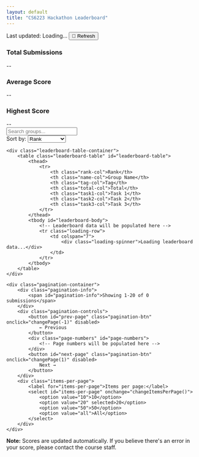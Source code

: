 ```yaml
---
layout: default
title: "CS6223 Hackathon Leaderboard"
---
```


<div class="leaderboard-header">
    <div class="last-updated">
        <span id="last-updated">Last updated: <span class="timestamp">Loading...</span></span>
        <button id="refresh-btn" class="refresh-btn" onclick="refreshLeaderboard()">🔄 Refresh</button>
    </div>
</div>

<div class="leaderboard-stats">
    <div class="stat-card">
        <h3>Total Submissions</h3>
        <span class="stat-number" id="total-students">--</span>
    </div>
    <div class="stat-card">
        <h3>Average Score</h3>
        <span class="stat-number" id="average-score">--</span>
    </div>
    <div class="stat-card">
        <h3>Highest Score</h3>
        <span class="stat-number" id="highest-score">--</span>
    </div>
</div>

<div class="leaderboard-container">
    <div class="leaderboard-controls">
        <div class="search-box">
            <input type="text" id="student-search" placeholder="Search groups..." onkeyup="filterStudents()">
        </div>
        <div class="sort-options">
            <label for="sort-by">Sort by:</label>
            <select id="sort-by" onchange="sortLeaderboard()">
                <option value="rank">Rank</option>
                <option value="name">Group Name</option>
                <option value="tag">Tag</option>
                <option value="total">Total</option>
                <option value="task1">Task 1</option>
                <option value="task2">Task 2</option>
                <option value="task3">Task 3</option>
            </select>
        </div>
    </div>

    <div class="leaderboard-table-container">
        <table class="leaderboard-table" id="leaderboard-table">
            <thead>
                <tr>
                    <th class="rank-col">Rank</th>
                    <th class="name-col">Group Name</th>
                    <th class="tag-col">Tag</th>
                    <th class="total-col">Total</th>
                    <th class="task1-col">Task 1</th>
                    <th class="task2-col">Task 2</th>
                    <th class="task3-col">Task 3</th>
                </tr>
            </thead>
            <tbody id="leaderboard-body">
                <!-- Leaderboard data will be populated here -->
                <tr class="loading-row">
                    <td colspan="7">
                        <div class="loading-spinner">Loading leaderboard data...</div>
                    </td>
                </tr>
            </tbody>
        </table>
    </div>

    <div class="pagination-container">
        <div class="pagination-info">
            <span id="pagination-info">Showing 1-20 of 0 submissions</span>
        </div>
        <div class="pagination-controls">
            <button id="prev-page" class="pagination-btn" onclick="changePage(-1)" disabled>
                ← Previous
            </button>
            <div class="page-numbers" id="page-numbers">
                <!-- Page numbers will be populated here -->
            </div>
            <button id="next-page" class="pagination-btn" onclick="changePage(1)" disabled>
                Next →
            </button>
        </div>
        <div class="items-per-page">
            <label for="items-per-page">Items per page:</label>
            <select id="items-per-page" onchange="changeItemsPerPage()">
                <option value="10">10</option>
                <option value="20" selected>20</option>
                <option value="50">50</option>
                <option value="all">All</option>
            </select>
        </div>
    </div>
</div>

<div class="leaderboard-footer">
    <p><strong>Note:</strong> Scores are updated automatically. If you believe there's an error in your score, please contact the course staff.</p>
</div>

<script src="{{ '/assets/js/main.js' | relative_url }}"></script>
